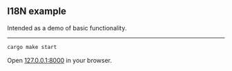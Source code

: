 ## I18N example

Intended as a demo of basic functionality.

---

```bash
cargo make start
```

Open [127.0.0.1:8000](http://127.0.0.1:8000) in your browser.